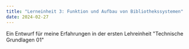 ```yaml
---
title: "Lerneinheit 3: Funktion und Aufbau von Bibliothekssystemen"
date: 2024-02-27
---
```


Ein Entwurf für meine Erfahrungen in der ersten Lehreinheit "Technische Grundlagen 01"

